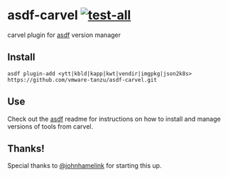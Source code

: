 # asdf-carvel [![test-all](https://github.com/vmware-tanzu/asdf-carvel/workflows/test-all/badge.svg)](https://github.com/vmware-tanzu/asdf-carvel/actions)

carvel plugin for [asdf](https://github.com/asdf-vm/asdf) version manager

## Install

```
asdf plugin-add <ytt|kbld|kapp|kwt|vendir|imgpkg|json2k8s> https://github.com/vmware-tanzu/asdf-carvel.git
```

## Use

Check out the [asdf](https://github.com/asdf-vm/asdf) readme for instructions on how to install and manage versions of tools from carvel.

## Thanks!

Special thanks to [@johnhamelink](https://github.com/johnhamelink) for starting this up.
